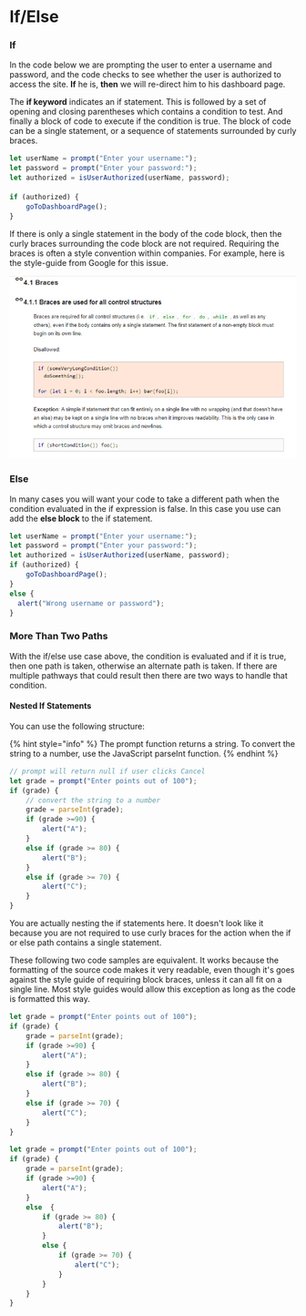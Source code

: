 # If/Else

### If

In the code below we are prompting the user to enter a username and password, and the code checks to see whether the user is authorized to access the site. **If** he is, **then** we will re-direct him to his dashboard page.

The **if keyword** indicates an if statement. This is followed by a set of opening and closing parentheses which contains a condition to test.   And finally a block of code to execute if the condition is true. The block of code can be a single statement, or a sequence of statements surrounded by curly braces. 

```javascript
let userName = prompt("Enter your username:");
let password = prompt("Enter your password:");
let authorized = isUserAuthorized(userName, password);

if (authorized) {
    goToDashboardPage();
}
```

If there is only a single statement in the body of the code block, then the curly braces surrounding the code block are not required. Requiring the braces is often a style convention within companies. For example, here is the style-guide from Google for this issue.

![](../.gitbook/assets/image%20%2825%29.png)

### Else

In many cases you will want your code to take a different path when the condition evaluated in the if expression is false. In this case you use can add the **else block** to the if statement.

```javascript
let userName = prompt("Enter your username:");
let password = prompt("Enter your password:");
let authorized = isUserAuthorized(userName, password);
if (authorized) {
    goToDashboardPage();
}
else {
  alert("Wrong username or password");
}
```

### More Than Two Paths

With the if/else use case above, the condition is evaluated and if it is true, then one path is taken, otherwise an alternate path is taken. If there are multiple pathways that could result then there are two ways to handle that condition.

#### Nested If Statements

You can use the following structure:

{% hint style="info" %}
The prompt function returns a string. To convert the string to a number, use the JavaScript parseInt function.
{% endhint %}

```javascript
// prompt will return null if user clicks Cancel
let grade = prompt("Enter points out of 100");
if (grade) {
    // convert the string to a number
    grade = parseInt(grade);
    if (grade >=90) {
        alert("A");
    }
    else if (grade >= 80) {
        alert("B");
    }
    else if (grade >= 70) {
        alert("C");
    }
}
```

You are actually nesting the if statements here. It doesn't look like it because you are not required to use curly braces for the action when the if or else path contains a single statement. 

These following two code samples are equivalent. It works because the formatting of the source code makes it very readable, even though it's goes against the style guide of requiring block braces, unless it can all fit on a single line. Most style guides would allow this exception as long as the code is formatted this way.

```javascript
let grade = prompt("Enter points out of 100");
if (grade) {
    grade = parseInt(grade);
    if (grade >=90) {
        alert("A");
    }
    else if (grade >= 80) {
        alert("B");
    }
    else if (grade >= 70) {
        alert("C");
    }
}
```

```javascript
let grade = prompt("Enter points out of 100");
if (grade) {
    grade = parseInt(grade);
    if (grade >=90) {
        alert("A");
    }
    else  {
        if (grade >= 80) {
            alert("B");
        }
        else {
            if (grade >= 70) {
                alert("C");
            }
        }
    }
}
```

